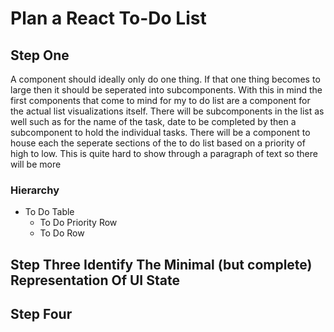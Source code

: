 # Plan a React To-Do List

## Step One
A component should ideally only do one thing. If that one thing becomes to large then it should be seperated into subcomponents. With this in mind the first components that come to mind for my to do list are a component for the actual list visualizations itself. There will be subcomponents in the list as well such as for the name of the task, date to be completed by then a subcomponent to hold the individual tasks. There will be a component to house each the seperate sections of the to do list based on a priority of high to low. This is quite hard to show through a paragraph of text so there will be more 


### Hierarchy
* To Do Table
  * To Do Priority Row
  * To Do Row


## Step Three Identify The Minimal (but complete) Representation Of UI State





## Step Four
